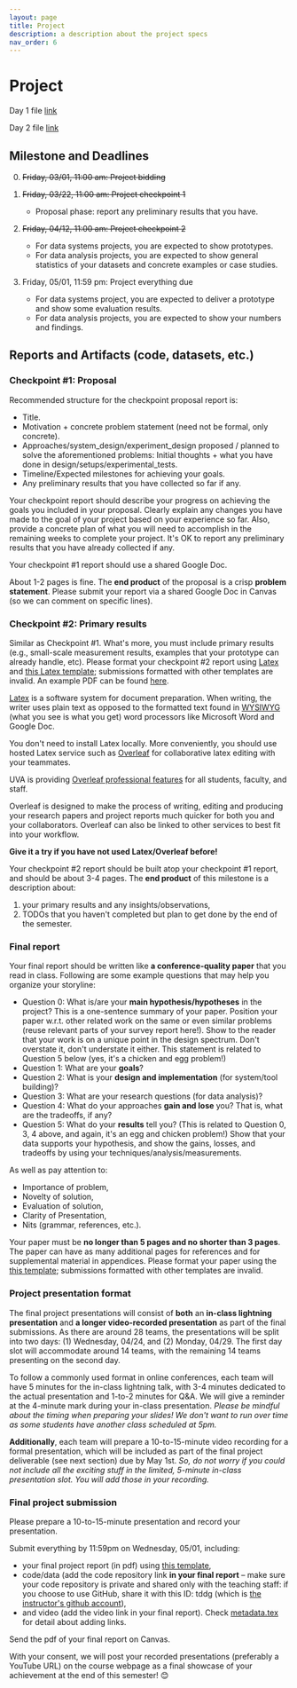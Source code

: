 ```yaml
---
layout: page
title: Project
description: a description about the project specs
nav_order: 6
---
```


# Project

Day 1 file [link](https://drive.google.com/file/d/18zZNPG_g_U95AtWlLUNq8nr_5F7HP-RG/view)

Day 2 file [link](https://drive.google.com/file/d/1ufor36tCYtduhygg8HHfZxH08LnRoQE9/view?usp=sharing)


## Milestone and Deadlines

0. ~~Friday, 03/01, 11:00 am: Project bidding~~


1. ~~Friday, 03/22, 11:00 am: Project checkpoint 1~~

	* Proposal phase: report any preliminary results that you have.

2. ~~Friday, 04/12, 11:00 am: Project checkpoint 2~~

	* For data systems projects, you are expected to show prototypes.
	* For data analysis projects, you are expected to show general statistics of your datasets and concrete examples or case studies.


3. Friday, 05/01, 11:59 pm: Project everything due

	* For data systems project, you are expected to deliver a prototype and show some evaluation results.
	* For data analysis projects, you are expected to show your numbers and findings.



## Reports and Artifacts (code, datasets, etc.)

### Checkpoint #1: Proposal

Recommended structure for the checkpoint proposal report is:

* Title.
* Motivation + concrete problem statement (need not be formal, only concrete).
* Approaches/system_design/experiment_design proposed / planned to solve the aforementioned
problems: Initial thoughts + what you have done in design/setups/experimental_tests.
* Timeline/Expected milestones for achieving your goals.
* Any preliminary results that you have collected so far if any.

Your checkpoint report should describe your progress on achieving the
goals you included in your proposal. Clearly explain any changes you
have made to the goal of your project based on your experience so
far. Also, provide a concrete plan of what you will need to
accomplish in the remaining weeks to complete your project. It's OK
to report any preliminary results that you have already collected if any.

Your checkpoint #1 report should use a shared Google Doc.

About 1-2 pages is fine.
The **end product** of the proposal is a crisp **problem statement**. Please
submit your report via a shared Google Doc in Canvas (so we can comment on
specific lines).



### Checkpoint #2: Primary results

Similar as Checkpoint #1. What's more, you must include primary
results (e.g., small-scale measurement results, examples that your
prototype can already handle, etc). Please format your checkpoint #2
report using
[Latex](https://www.latex-project.org/) and [this Latex
template](https://github.com/tddg/project_latex_template); submissions
formatted with other templates are invalid. 
An example PDF can be found
[here](https://github.com/tddg/project_latex_template/blob/main/paper.pdf).

[Latex](https://www.latex-project.org/) is a software system for
document preparation. When writing, the writer uses plain text as
opposed to the formatted text found in
[WYSIWYG](https://en.wikipedia.org/wiki/WYSIWYG) (what you see is
what you get) word processors like Microsoft Word and Google Doc.

You don't need to install Latex locally.  More conveniently, you
should use hosted Latex service such as
[Overleaf](https://www.overleaf.com/) for collaborative latex editing
with your teammates. 

UVA is providing [Overleaf professional
features](https://www.overleaf.com/edu/virginia) for all students,
faculty, and staff. 

Overleaf is designed to make the process of writing, editing and
producing your research papers and project reports much quicker for
both you and your collaborators. Overleaf can also be linked to other
services to best fit into your workflow.

**Give it a try if you have not used Latex/Overleaf
before!**

Your checkpoint #2 report should be built atop your checkpoint #1
report, and should be about 3-4 pages. 
The **end product** of this milestone is a description about:
1. your primary results and any insights/observations,
2. TODOs that you haven't completed but plan to get done by the end of the semester. 



### Final report

Your final report should be written like **a conference-quality paper**
that you read in class.
Following are some example questions that may help you organize your storyline:

* Question 0: What is/are your **main hypothesis/hypotheses** in the project? This is a one-sentence summary of your paper. Position your paper w.r.t. other related work on the same or even similar problems (reuse relevant parts of your survey report here!). Show to the reader that your work is on a unique point in the design spectrum. Don't overstate it, don't understate it either. This statement is related to Question 5 below (yes, it's a chicken and egg problem!)
* Question 1: What are your **goals**?
* Question 2: What is your **design and implementation** (for system/tool building)?
* Question 3: What are your research questions (for data analysis)?
* Question 4: What do your approaches **gain and lose** you? That is, what are the tradeoffs, if any?
* Question 5: What do your **results** tell you? (This is related to Question 0, 3, 4 above, and again, it's an egg and chicken problem!) Show that your data supports your hypothesis, and show the gains, losses, and tradeoffs by using your techniques/analysis/measurements.

As well as pay attention to:

* Importance of problem,
* Novelty of solution,
* Evaluation of solution,
* Clarity of Presentation,
* Nits (grammar, references, etc.).

Your paper must be **no longer than 5 pages and no shorter than 3 pages**. The paper
can have as many additional pages for references and for supplemental material
in appendices.
Please format your paper using the [this
template](https://github.com/tddg/project_latex_template);
submissions formatted with other templates are invalid.



### Project presentation format


The final project presentations will consist of **both** an
**in-class lightning presentation** and **a longer video-recorded
presentation** as part of the final submissions. As there are around
28 teams, the presentations will be split into two days: (1)
Wednesday, 04/24, and (2) Monday, 04/29. The first day slot will
accommodate around 14 teams, with the remaining 14 teams presenting
on the second day.

To follow a commonly used format in online conferences, each team
will have 5 minutes for the in-class lightning talk, with 3-4 minutes
dedicated to the actual presentation and 1-to-2 minutes for Q&A. We
will give a reminder at the 4-minute mark during your in-class
presentation. *Please be mindful about the timing when preparing your
slides! We don't want to run over time as some students have another
class scheduled at 5pm.*

**Additionally**, each team will prepare a 10-to-15-minute video
recording for a formal presentation, which will be included as part
of the final project deliverable (see next section) due by May 1st.
*So, do not worry if you could not include all the exciting stuff in
the limited, 5-minute in-class presentation slot. You will add those
in your recording.*



### Final project submission

Please prepare a 10-to-15-minute presentation and record your
presentation.

Submit everything by 11:59pm on Wednesday, 05/01, including:

* your final project report (in pdf) using 
[this template](https://github.com/tddg/project_latex_template),
* code/data (add the code repository link **in your final report** – make sure your code repository is private and shared only with the teaching staff: if you choose to use GitHub, share it with this ID: tddg (which is [the instructor's github account](https://github.com/tddg)),
* and video (add the video link in your final report). 
Check [metadata.tex](https://github.com/tddg/project_latex_template/blob/main/metadata.tex) 
for detail about adding links.

Send the pdf of your final report on Canvas.

With your consent, we will post your recorded presentations
(preferably a YouTube URL) on the course webpage as a final showcase
of your achievement at the end of this semester! 😊
